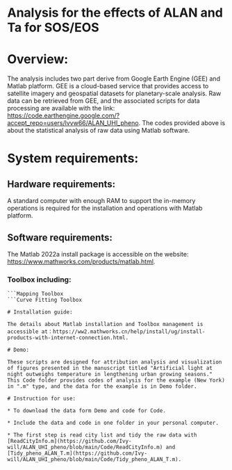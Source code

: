 Analysis for the effects of ALAN and Ta for SOS/EOS
=====
# Overview:

The analysis includes two part derive from Google Earth Engine (GEE) and Matlab platform. GEE is a cloud-based service that provides access to satellite imagery and geospatial datasets for planetary-scale analysis. Raw data can be retrieved from GEE, and the associated scripts for data processing are available with the link: https://code.earthengine.google.com/?accept_repo=users/lvvw66/ALAN_UHI_pheno. The codes provided above is about the statistical analysis of raw data using Matlab software.

# System requirements:
## Hardware requirements:
A standard computer with enough RAM to support the in-memory operations is required for the installation and operations with Matlab platform.
## Software requirements: 
The Matlab 2022a install package is accessible on the website: https://www.mathworks.com/products/matlab.html.
### Toolbox including:
```Statistics and Machine Learning Toolbox
```Mapping Toolbox
```Curve Fitting Toolbox

# Installation guide:

The details about Matlab installation and Toolbox management is accessible at：https://ww2.mathworks.cn/help/install/ug/install-products-with-internet-connection.html. 

# Demo:

These scripts are designed for attribution analysis and visualization of figures presented in the manuscript titled "Artificial light at night outweighs temperature in lengthening urban growing seasons." This Code folder provides codes of analysis for the example (New York) in ".m" type, and the data for the example is in Demo folder. 
	
# Instruction for use:

* To download the data form Demo and code for Code.

* Include the data and code in one folder in your personal computer.

* The first step is read city list and tidy the raw data with [ReadCityInfo.m](https://github.com/Ivy-will/ALAN_UHI_pheno/blob/main/Code/ReadCityInfo.m) and [Tidy_pheno_ALAN_T.m](https://github.com/Ivy-will/ALAN_UHI_pheno/blob/main/Code/Tidy_pheno_ALAN_T.m).

